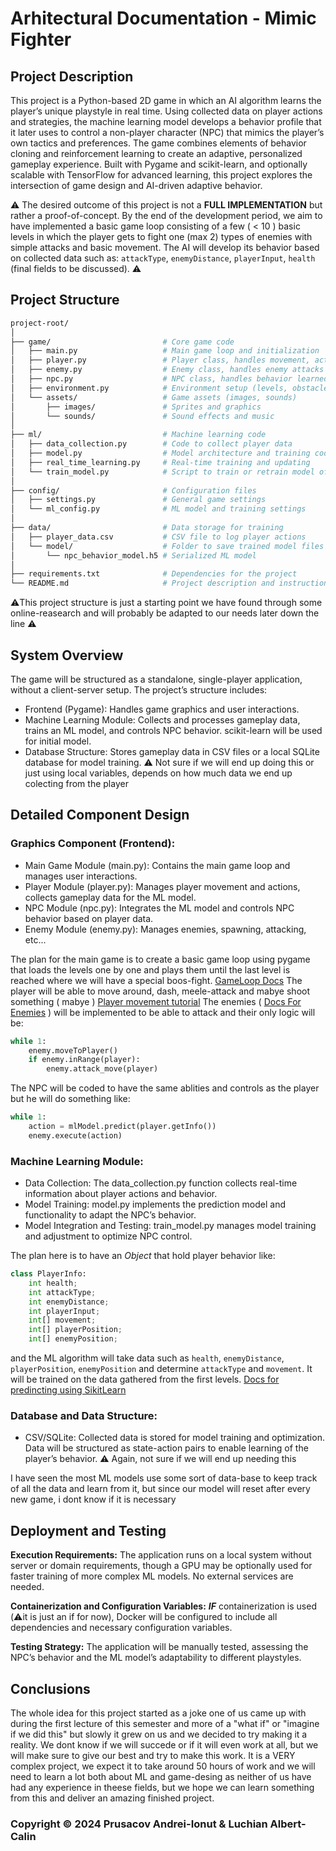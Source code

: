# Arhitectural Documentation - Mimic Fighter #

## Project Description ##
This project is a Python-based 2D game in which an AI algorithm learns the player’s unique playstyle in real time. Using collected data on player actions and strategies, the machine learning model develops a behavior profile that it later uses to control a non-player character (NPC) that mimics the player’s own tactics and preferences. The game combines elements of behavior cloning and reinforcement learning to create an adaptive, personalized gameplay experience. Built with Pygame and scikit-learn, and optionally scalable with TensorFlow for advanced learning, this project explores the intersection of game design and AI-driven adaptive behavior.

⚠️ The desired outcome of this project is not a **FULL IMPLEMENTATION** but rather a proof-of-concept. By the end of the development period, we aim to have implemented a basic game loop consisting of a few ( < 10 ) basic levels in which the player gets to fight one (max 2) types of enemies with simple attacks and basic movement. The AI will develop its behavior based on collected data such as: `attackType`, `enemyDistance`, `playerInput`, `health` (final fields to be discussed). ⚠️

## Project Structure ##

```bash
project-root/
│
├── game/                         # Core game code
│   ├── main.py                   # Main game loop and initialization
│   ├── player.py                 # Player class, handles movement, actions
│   ├── enemy.py                  # Enemy class, handles enemy attacks and movement
│   ├── npc.py                    # NPC class, handles behavior learned from player
│   ├── environment.py            # Environment setup (levels, obstacles, etc.)
│   └── assets/                   # Game assets (images, sounds)
│       ├── images/               # Sprites and graphics
│       └── sounds/               # Sound effects and music
│
├── ml/                           # Machine learning code
│   ├── data_collection.py        # Code to collect player data
│   ├── model.py                  # Model architecture and training code
│   ├── real_time_learning.py     # Real-time training and updating
│   └── train_model.py            # Script to train or retrain model offline
│
├── config/                       # Configuration files
│   ├── settings.py               # General game settings
│   └── ml_config.py              # ML model and training settings
│
├── data/                         # Data storage for training
│   ├── player_data.csv           # CSV file to log player actions
│   └── model/                    # Folder to save trained model files
│       └── npc_behavior_model.h5 # Serialized ML model
│
├── requirements.txt              # Dependencies for the project
└── README.md                     # Project description and instructions
```

⚠️This project structure is just a starting point we have found through some online-reasearch and will probably be adapted to our needs later down the line ⚠️

## System Overview ##
The game will be structured as a standalone, single-player application, without a client-server setup. The project’s structure includes:

- Frontend (Pygame): Handles game graphics and user interactions.
- Machine Learning Module: Collects and processes gameplay data, trains an ML model, and controls NPC behavior. scikit-learn will be used for initial model.
- Database Structure: Stores gameplay data in CSV files or a local SQLite database for model training. ⚠️ Not sure if we will end up doing this or just using local variables, depends on how much data we end up colecting from the player

## Detailed Component Design

### Graphics Component (Frontend): ###

- Main Game Module (main.py): Contains the main game loop and manages user interactions.
- Player Module (player.py): Manages player movement and actions, collects gameplay data for the ML model.
- NPC Module (npc.py): Integrates the ML model and controls NPC behavior based on player data.
- Enemy Module (enemy.py): Manages enemies, spawning, attacking, etc...

The plan for the main game is to create a basic game loop using pygame that loads the levels one by one and plays them until the last level is reached where we will have a special boos-fight. [GameLoop Docs](https://www.geeksforgeeks.org/how-to-set-up-the-game-loop-in-pyggame/)
The player will be able to move around, dash, meele-attack and mabye shoot something ( mabye ) [Player movement tutorial](https://opensource.com/article/17/12/game-python-moving-player)
The enemies ( [Docs For Enemies](https://www.techwithtim.net/tutorials/game-development-with-python/pygame-tutorial/pygame-enemies) )
 will be implemented to be able to attack and their only logic will be:

```python
while 1:
    enemy.moveToPlayer()
    if enemy.inRange(player):
        enemy.attack_move(player)
```
The NPC will be coded to have the same ablities and controls as the player but he will do something like:
```python
while 1:
    action = mlModel.predict(player.getInfo())
    enemy.execute(action)
```

### Machine Learning Module: ###

- Data Collection: The data_collection.py function collects real-time information about player actions and behavior.
- Model Training: model.py implements the prediction model and functionality to adapt the NPC’s behavior.
- Model Integration and Testing: train_model.py manages model training and adjustment to optimize NPC control.

The plan here is to have an *Object* that hold player behavior like:
```python
class PlayerInfo:
    int health;
    int attackType;
    int enemyDistance;
    int playerInput;
    int[] movement;
    int[] playerPosition;
    int[] enemyPosition;
```
and the ML algorithm will take data such as `health`, `enemyDistance`, `playerPosition`, `enemyPosition` and determine `attackType` and `movement`.
It will be trained on the data gathered from the first levels.
[Docs for predincting using SikitLearn](https://machinelearningmastery.com/make-predictions-scikit-learn/)

### Database and Data Structure: ###
- CSV/SQLite: Collected data is stored for model training and optimization. Data will be structured as state-action pairs to enable learning of the player’s behavior. ⚠️ Again, not sure if we will end up needing this

I have seen the most ML models use some sort of data-base to keep track of all the data and learn from it, but since our model will reset after every new game, i dont know if it is necessary

## Deployment and Testing ##

**Execution Requirements:** The application runs on a local system without server or domain requirements, though a GPU may be optionally used for faster training of more complex ML models. No external services are needed.

**Containerization and Configuration Variables:** ***IF*** containerization is used (⚠️it is just an if for now), Docker will be configured to include all dependencies and necessary configuration variables.

**Testing Strategy:** The application will be manually tested, assessing the NPC’s behavior and the ML model’s adaptability to different playstyles.

## Conclusions ##
The whole idea for this project started as a joke one of us came up with during the first lecture of this semester and more of a "what if" or "imagine if we did this" but slowly it grew on us and we decided to try making it a reality. We dont know if we will succede or if it will even work at all, but we will make sure to give our best and try to make this work. It is a VERY complex project, we expect it to take around 50 hours of work and we will need to learn a lot both about ML and game-desing as neither of us have had any experience in theese fields, but we hope we can learn something from this and deliver an amazing finished project.

### Copyright © 2024 Prusacov Andrei-Ionut & Luchian Albert-Calin ###